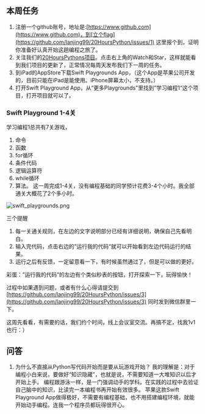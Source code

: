 

## 本周任务

1. 注册一个github账号，地址是:[https://www.github.com](https://www.github.com)，到[立个flag](https://github.com/lanjing99/20HoursPython/issues/1)  这里报个到，证明你准备好认真开始这趟编程之旅了。
2. 关注我们的[20HoursPythons项目](https://github.com/lanjing99/20HoursPython/)。点击右上角的Watch和Star，这样就能看到我们项目的更新了，正常情况每周天发布我们下一周的任务。
3. 到iPad的AppStore下载Swift Playgrounds App，（这个App是苹果公司开发的，目前只能在iPad是能使用。iPhone屏幕太小，不支持。）
4. 打开Swift Playground App，从“更多Playgrounds"里找到”学习编程1“这个项目，打开项目就可以了。

### Swift Playground 1-4关
学习编程1总共有7关游戏，
1. 命令
2. 函数
3. for循环
4. 条件代码
5. 逻辑运算符
6. while循环
7. 算法。
这一周完成1-4关，没有编程基础的同学预计花费3-4个小时。我全部通关大概花了2个多小时。



![swift_playgrounds.png](./images/swift_playgrounds.png)

三个提醒
1. 每一关通关规则，在左边的文字说明部分已经有详细说明，确保自己先看明白。
2. 输入完代码，点击右边的”运行我的代码“就可以开始看到左边代码运行的结果。
3. 运行之后有反馈，一定留意看一下，有时候虽然通过了，但是可以做的更好。

彩蛋：”运行我的代码“的左边有个类似秒表的按钮，打开探索一下，玩得愉快！

过程中如果遇到问题，或者有什么心得请提交到[https://github.com/lanjing99/20HoursPython/issues/3](https://github.com/lanjing99/20HoursPython/issues/3) 同时发到微信群里一下。

这周先看看，有需要的话，我们约个时间，线上会议室交流。再搞不定，找我1v1也行：）

## 问答
1. 为什么不直接从Python写代码开始而是要从玩游戏开始？
我的理解是：对于编程小白来说，要做好“知识隐藏”，也就是说，不需要知道一大堆知识以后才开始上手。
编程跟游泳一样，是一门强调动手的学科。在实践的过程中去验证自己脑中的知识，比读完一本编程书再开始有效很多。
苹果这款Swift Playground App做得极好，不需要有编程基础，也不用搭建编程环境，就能开始动手编程。连我一个程序员都玩得很开心。